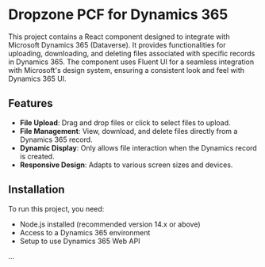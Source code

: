 # Dropzone PCF for Dynamics 365

This project contains a React component designed to integrate with Microsoft Dynamics 365 (Dataverse). It provides functionalities for uploading, downloading, and deleting files associated with specific records in Dynamics 365. The component uses Fluent UI for a seamless integration with Microsoft's design system, ensuring a consistent look and feel with Dynamics 365 UI.

## Features

- **File Upload**: Drag and drop files or click to select files to upload.
- **File Management**: View, download, and delete files directly from a Dynamics 365 record.
- **Dynamic Display**: Only allows file interaction when the Dynamics record is created.
- **Responsive Design**: Adapts to various screen sizes and devices.

## Installation

To run this project, you need:
- Node.js installed (recommended version 14.x or above)
- Access to a Dynamics 365 environment
- Setup to use Dynamics 365 Web API

...
